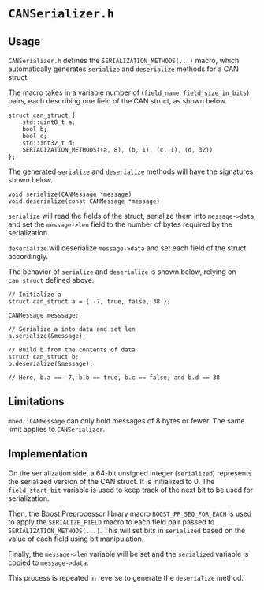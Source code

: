 # `CANSerializer.h`

## Usage

`CANSerializer.h` defines the `SERIALIZATION_METHODS(...)` macro, which automatically generates `serialize` and `deserialize` methods for a CAN struct. 

The macro takes in a variable number of (`field_name`, `field_size_in_bits`) pairs, each describing one field of the CAN struct, as shown below.

```
struct can_struct {
    std::uint8_t a;
    bool b;
    bool c;
    std::int32_t d;
    SERIALIZATION_METHODS((a, 8), (b, 1), (c, 1), (d, 32))
};
```

The generated `serialize` and `deserialize` methods will have the signatures shown below.
```
void serialize(CANMessage *message)
void deserialize(const CANMessage *message)
```

`serialize` will read the fields of the struct, serialize them into `message->data`, and set the `message->len` field to the number of bytes required by the serialization.

`deserialize` will deserialize `message->data` and set each field of the struct accordingly.

The behavior of `serialize` and `deserialize` is shown below, relying on `can_struct` defined above.

```
// Initialize a
struct can_struct a = { -7, true, false, 38 };

CANMessage messsage;

// Serialize a into data and set len
a.serialize(&message);

// Build b from the contents of data
struct can_struct b;
b.deserialize(&message);

// Here, b.a == -7, b.b == true, b.c == false, and b.d == 38
```

## Limitations

`mbed::CANMessage` can only hold messages of 8 bytes or fewer. The same limit applies to `CANSerializer`.

## Implementation

On the serialization side, a 64-bit unsigned integer (`serialized`) represents the serialized version of the CAN struct. It is initialized to 0. The `field_start_bit` variable is used to keep track of the next bit to be used for serialization.

Then, the Boost Preprocessor library macro `BOOST_PP_SEQ_FOR_EACH` is used to apply the `SERIALIZE_FIELD` macro to each field pair passed to `SERIALIZATION_METHODS(...)`. This will set bits in `serialized` based on the value of each field using bit manipulation.

Finally, the `message->len` variable will be set and the `serialized` variable is copied to `message->data`. 

This process is repeated in reverse to generate the `deserialize` method.
